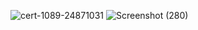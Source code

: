 ![cert-1089-24871031](https://user-images.githubusercontent.com/98869857/152691474-888f63c6-011e-4827-beea-df3e1ad9b3b9.jpg)
![Screenshot (280)](https://user-images.githubusercontent.com/98869857/152692936-42f1106c-1420-41ba-bdd0-09bb737830bb.png)
